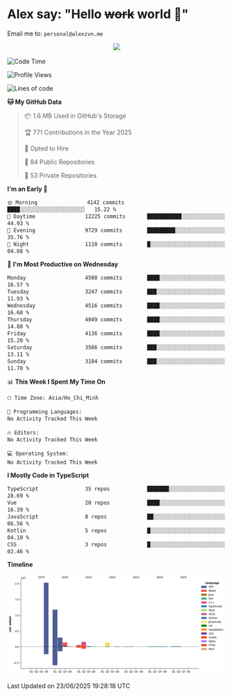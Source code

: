 # Alex say: "Hello ~~work~~ world 🐾"
Email me to: `personal@alexzvn.me`


<p align=center>
  <a href="https://skillicons.dev">
    <img src="https://skillicons.dev/icons?i=ts,js,php,nodejs,bun,vue,nuxt,react,svelte,tauri,laravel,rust,mongodb,docker,electron,redis,rabbitmq,tailwind,git,cloudflare,elysia,mysql,nginx,rollupjs,sentry,ubuntu,yarn,html,css,vite" />
  </a>
</p>

<!--START_SECTION:waka-->
![Code Time](http://img.shields.io/badge/Code%20Time-1%2C066%20hrs%2055%20mins-blue)

![Profile Views](http://img.shields.io/badge/Profile%20Views-0-blue)

![Lines of code](https://img.shields.io/badge/From%20Hello%20World%20I%27ve%20Written-40.9%20million%20lines%20of%20code-blue)

**🐱 My GitHub Data** 

> 📦 1.6 MB Used in GitHub's Storage 
 > 
> 🏆 771 Contributions in the Year 2025
 > 
> 💼 Opted to Hire
 > 
> 📜 84 Public Repositories 
 > 
> 🔑 53 Private Repositories 
 > 
**I'm an Early 🐤** 

```text
🌞 Morning                4142 commits        ████░░░░░░░░░░░░░░░░░░░░░   15.22 % 
🌆 Daytime                12225 commits       ███████████░░░░░░░░░░░░░░   44.93 % 
🌃 Evening                9729 commits        █████████░░░░░░░░░░░░░░░░   35.76 % 
🌙 Night                  1110 commits        █░░░░░░░░░░░░░░░░░░░░░░░░   04.08 % 
```
📅 **I'm Most Productive on Wednesday** 

```text
Monday                   4508 commits        ████░░░░░░░░░░░░░░░░░░░░░   16.57 % 
Tuesday                  3247 commits        ███░░░░░░░░░░░░░░░░░░░░░░   11.93 % 
Wednesday                4516 commits        ████░░░░░░░░░░░░░░░░░░░░░   16.60 % 
Thursday                 4049 commits        ████░░░░░░░░░░░░░░░░░░░░░   14.88 % 
Friday                   4136 commits        ████░░░░░░░░░░░░░░░░░░░░░   15.20 % 
Saturday                 3566 commits        ███░░░░░░░░░░░░░░░░░░░░░░   13.11 % 
Sunday                   3184 commits        ███░░░░░░░░░░░░░░░░░░░░░░   11.70 % 
```


📊 **This Week I Spent My Time On** 

```text
🕑︎ Time Zone: Asia/Ho_Chi_Minh

💬 Programming Languages: 
No Activity Tracked This Week

🔥 Editors: 
No Activity Tracked This Week

💻 Operating System: 
No Activity Tracked This Week
```

**I Mostly Code in TypeScript** 

```text
TypeScript               35 repos            ███████░░░░░░░░░░░░░░░░░░   28.69 % 
Vue                      20 repos            ████░░░░░░░░░░░░░░░░░░░░░   16.39 % 
JavaScript               8 repos             ██░░░░░░░░░░░░░░░░░░░░░░░   06.56 % 
Kotlin                   5 repos             █░░░░░░░░░░░░░░░░░░░░░░░░   04.10 % 
CSS                      3 repos             █░░░░░░░░░░░░░░░░░░░░░░░░   02.46 % 
```



**Timeline**

![Lines of Code chart](https://raw.githubusercontent.com/alexzvn/alexzvn/main/assets/bar_graph.png)


 Last Updated on 23/06/2025 19:28:18 UTC
<!--END_SECTION:waka-->
